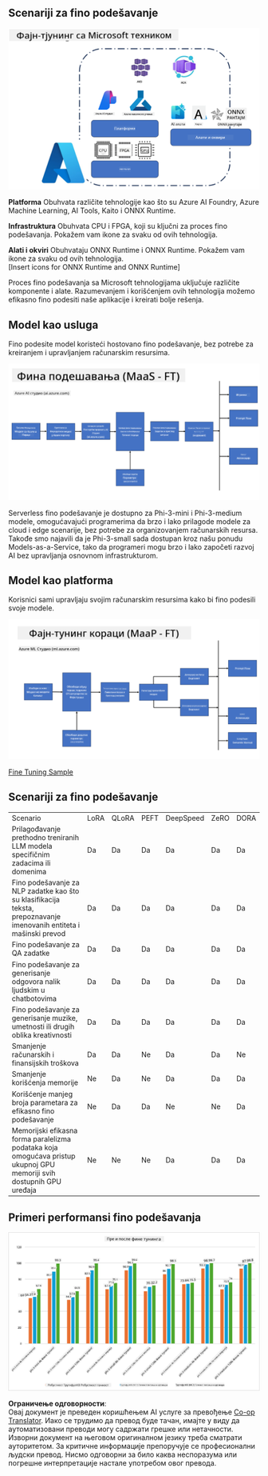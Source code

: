 <!--
CO_OP_TRANSLATOR_METADATA:
{
  "original_hash": "cb5648935f63edc17e95ce38f23adc32",
  "translation_date": "2025-05-09T21:58:06+00:00",
  "source_file": "md/03.FineTuning/FineTuning_Scenarios.md",
  "language_code": "sr"
}
-->
## Scenariji za fino podešavanje

![FineTuning with MS Services](../../../../translated_images/FinetuningwithMS.25759a0154a97ad90e43a6cace37d6bea87f0ac0236ada3ad5d4a1fbacc3bdf7.sr.png)

**Platforma** Obuhvata različite tehnologije kao što su Azure AI Foundry, Azure Machine Learning, AI Tools, Kaito i ONNX Runtime.

**Infrastruktura** Obuhvata CPU i FPGA, koji su ključni za proces fino podešavanja. Pokažem vam ikone za svaku od ovih tehnologija.

**Alati i okviri** Obuhvataju ONNX Runtime i ONNX Runtime. Pokažem vam ikone za svaku od ovih tehnologija.  
[Insert icons for ONNX Runtime and ONNX Runtime]

Proces fino podešavanja sa Microsoft tehnologijama uključuje različite komponente i alate. Razumevanjem i korišćenjem ovih tehnologija možemo efikasno fino podesiti naše aplikacije i kreirati bolje rešenja.

## Model kao usluga

Fino podesite model koristeći hostovano fino podešavanje, bez potrebe za kreiranjem i upravljanjem računarskim resursima.

![MaaS Fine Tuning](../../../../translated_images/MaaSfinetune.6184d80a336ea9d7bb67a581e9e5d0b021cafdffff7ba257c2012e2123e0d77e.sr.png)

Serverless fino podešavanje je dostupno za Phi-3-mini i Phi-3-medium modele, omogućavajući programerima da brzo i lako prilagode modele za cloud i edge scenarije, bez potrebe za organizovanjem računarskih resursa. Takođe smo najavili da je Phi-3-small sada dostupan kroz našu ponudu Models-as-a-Service, tako da programeri mogu brzo i lako započeti razvoj AI bez upravljanja osnovnom infrastrukturom.

## Model kao platforma

Korisnici sami upravljaju svojim računarskim resursima kako bi fino podesili svoje modele.

![Maap Fine Tuning](../../../../translated_images/MaaPFinetune.cf8b08ef05bf57f362da90834be87562502f4370de4a7325a9fb03b8c008e5e7.sr.png)

[Fine Tuning Sample](https://github.com/Azure/azureml-examples/blob/main/sdk/python/foundation-models/system/finetune/chat-completion/chat-completion.ipynb)

## Scenariji za fino podešavanje

| | | | | | | |
|-|-|-|-|-|-|-|
|Scenario|LoRA|QLoRA|PEFT|DeepSpeed|ZeRO|DORA|
|Prilagođavanje prethodno treniranih LLM modela specifičnim zadacima ili domenima|Da|Da|Da|Da|Da|Da|
|Fino podešavanje za NLP zadatke kao što su klasifikacija teksta, prepoznavanje imenovanih entiteta i mašinski prevod|Da|Da|Da|Da|Da|Da|
|Fino podešavanje za QA zadatke|Da|Da|Da|Da|Da|Da|
|Fino podešavanje za generisanje odgovora nalik ljudskim u chatbotovima|Da|Da|Da|Da|Da|Da|
|Fino podešavanje za generisanje muzike, umetnosti ili drugih oblika kreativnosti|Da|Da|Da|Da|Da|Da|
|Smanjenje računarskih i finansijskih troškova|Da|Da|Ne|Da|Da|Ne|
|Smanjenje korišćenja memorije|Ne|Da|Ne|Da|Da|Da|
|Korišćenje manjeg broja parametara za efikasno fino podešavanje|Ne|Da|Da|Ne|Ne|Da|
|Memorijski efikasna forma paralelizma podataka koja omogućava pristup ukupnoj GPU memoriji svih dostupnih GPU uređaja|Ne|Ne|Ne|Da|Da|Da|

## Primeri performansi fino podešavanja

![Finetuning Performance](../../../../translated_images/Finetuningexamples.9dbf84557eef43e011eb7cadf51f51686f9245f7953e2712a27095ab7d18a6d1.sr.png)

**Ограничење одговорности**:  
Овај документ је преведен коришћењем AI услуге за превођење [Co-op Translator](https://github.com/Azure/co-op-translator). Иако се трудимо да превод буде тачан, имајте у виду да аутоматизовани преводи могу садржати грешке или нетачности. Изворни документ на његовом оригиналном језику треба сматрати ауторитетом. За критичне информације препоручује се професионални људски превод. Нисмо одговорни за било каква неспоразума или погрешне интерпретације настале употребом овог превода.